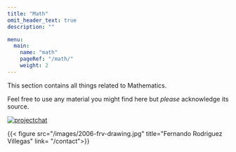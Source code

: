 ```yaml
---
title: "Math"
omit_header_text: true
description: ""

menu:
  main:
    name: "math"
    pageRef: "/math/"
    weight: 2
---
```


This section contains all things related to Mathematics.

Feel free to use any material you might find here but *please*
acknowledge its source.

[![projectchat](https://img.shields.io/badge/zulip-join_chat-brightgreen.svg)](https://frvmath.zulipchat.com) 

{{< figure src="/images/2006-frv-drawing.jpg" title="Fernando Rodriguez Villegas" link= "/contact">}}
